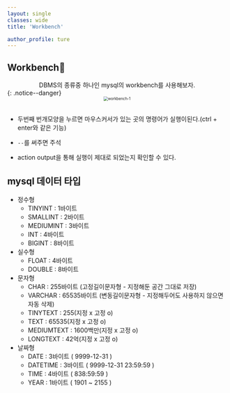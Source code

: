 ```yaml
---
layout: single
classes: wide
title: 'Workbench'

author_profile: ture
---
```


## Workbench👾

<center>DBMS의 종류중 하나인 mysql의 workbench를 사용해보자.</center>
{: .notice--danger}

<center><img src="../images/2021-10-27-first/workbench-1.png" alt="workbench-1" style="zoom:60%"/></center>

<br>

- 두번째 번개모양을 누르면 마우스커서가 있는 곳의 명령어가 실행이된다.(ctrl + enter와 같은 기능)

- `--`를 써주면 주석

- action output을 통해 실행이 제대로 되었는지 확인할 수 있다.

## mysql 데이터 타입

- 정수형
  - TINYINT : 1바이트
  - SMALLINT : 2바이트
  - MEDIUMINT : 3바이트
  - INT : 4바이트
  - BIGINT : 8바이트
- 실수형
  - FLOAT : 4바이트
  - DOUBLE : 8바이트
- 문자형
  - CHAR : 255바이트 (고정길이문자형 - 지정해둔 공간 그대로 저장)
  - VARCHAR : 65535바이트 (변동길이문자형 - 지정해두어도 사용하지 않으면 자동 삭제)
  - TINYTEXT : 255(지정 x 고정 o)
  - TEXT : 65535(지정 x 고정 o)
  - MEDIUMTEXT : 1600백만(지정 x 고정 o)
  - LONGTEXT : 42억(지정 x 고정 o)
- 날짜형
  - DATE : 3바이트 ( 9999-12-31 )
  - DATETIME : 3바이트 ( 9999-12-31 23:59:59 )
  - TIME : 4바이트 ( 838:59:59 )
  - YEAR : 1바이트 ( 1901 ~ 2155 )
